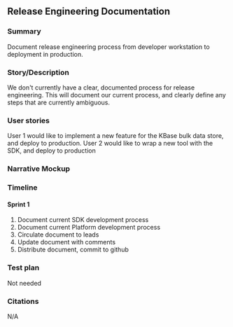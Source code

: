 ## Release Engineering Documentation


### Summary
Document release engineering process from developer workstation to deployment in production.

### Story/Description
We don't currently have a clear, documented process for release engineering.  This will document our current process, and clearly define any steps that are currently ambiguous.  

### User stories
User 1 would like to implement a new feature for the KBase bulk data store, and deploy to production.
User 2 would like to wrap a new tool with the SDK, and deploy to production

### Narrative Mockup

### Timeline
#### Sprint 1 
1. Document current SDK development process
1. Document current Platform development process
3. Circulate document to leads
4. Update document with comments
5. Distribute document, commit to github

### Test plan
Not needed

### Citations
N/A


